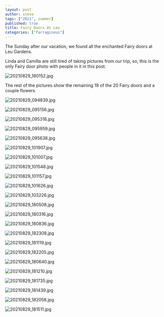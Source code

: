 ```yaml
---
layout: post
author: steve
tags: ["2021", summer]
published: true
title: Fairy Doors At Leu
categories: ["farraginous"]
---
```

The Sunday after our vacation, we found all the enchanted Fairy doors at Leu Gardens.  

Linda and Camilla are still tired of taking pictures from our trip, so, this is the only Fairy door photo with people in it in this post.  

![20210829_180152.jpg]({{site.baseurl}}/assets/media/20210829_180152.jpg)

The rest of the pictures show the remaining 19 of the 20 Fairy doors and a couple flowers.  

![20210829_094839.jpg]({{site.baseurl}}/assets/media/20210829_094839.jpg)

![20210829_095156.jpg]({{site.baseurl}}/assets/media/20210829_095156.jpg)

![20210829_095318.jpg]({{site.baseurl}}/assets/media/20210829_095318.jpg)

![20210829_095959.jpg]({{site.baseurl}}/assets/media/20210829_095959.jpg)

![20210829_095638.jpg]({{site.baseurl}}/assets/media/20210829_095638.jpg)

![20210829_101907.jpg]({{site.baseurl}}/assets/media/20210829_101907.jpg)

![20210829_101007.jpg]({{site.baseurl}}/assets/media/20210829_101007.jpg)

![20210829_101548.jpg]({{site.baseurl}}/assets/media/20210829_101548.jpg)

![20210829_101157.jpg]({{site.baseurl}}/assets/media/20210829_101157.jpg)

![20210829_101626.jpg]({{site.baseurl}}/assets/media/20210829_101626.jpg)

![20210829_103226.jpg]({{site.baseurl}}/assets/media/20210829_103226.jpg)

![20210829_180508.jpg]({{site.baseurl}}/assets/media/20210829_180508.jpg)

![20210829_180316.jpg]({{site.baseurl}}/assets/media/20210829_180316.jpg)

![20210829_180836.jpg]({{site.baseurl}}/assets/media/20210829_180836.jpg)

![20210829_182308.jpg]({{site.baseurl}}/assets/media/20210829_182308.jpg)

![20210829_181119.jpg]({{site.baseurl}}/assets/media/20210829_181119.jpg)

![20210829_182205.jpg]({{site.baseurl}}/assets/media/20210829_182205.jpg)

![20210829_180640.jpg]({{site.baseurl}}/assets/media/20210829_180640.jpg)

![20210829_181210.jpg]({{site.baseurl}}/assets/media/20210829_181210.jpg)

![20210829_181735.jpg]({{site.baseurl}}/assets/media/20210829_181735.jpg)

![20210829_181439.jpg]({{site.baseurl}}/assets/media/20210829_181439.jpg)

![20210829_182058.jpg]({{site.baseurl}}/assets/media/20210829_182058.jpg)

![20210829_181511.jpg]({{site.baseurl}}/assets/media/20210829_181511.jpg)
